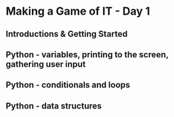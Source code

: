 # Making a Game of IT - Day 1

## Introductions & Getting Started

## Python - variables, printing to the screen, gathering user input

## Python - conditionals and loops

## Python - data structures
